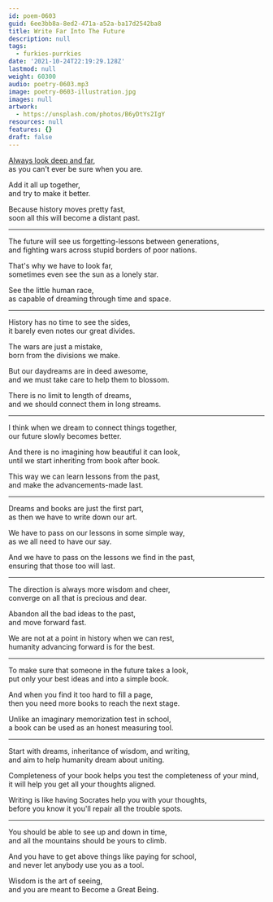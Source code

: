 ```yaml
---
id: poem-0603
guid: 6ee3bb8a-8ed2-471a-a52a-ba17d2542ba8
title: Write Far Into The Future
description: null
tags:
  - furkies-purrkies
date: '2021-10-24T22:19:29.128Z'
lastmod: null
weight: 60300
audio: poetry-0603.mp3
image: poetry-0603-illustration.jpg
images: null
artwork:
  - https://unsplash.com/photos/B6yDtYs2IgY
resources: null
features: {}
draft: false
---
```


[Always look deep and far](https://www.youtube.com/watch?v=q6oTziHKM_c),\
as you can't ever be sure when you are.

Add it all up together,\
and try to make it better.

Because history moves pretty fast,\
soon all this will become a distant past.

---

The future will see us forgetting-lessons between generations,\
and fighting wars across stupid borders of poor nations.

That's why we have to look far,\
sometimes even see the sun as a lonely star.

See the little human race,\
as capable of dreaming through time and space.

---

History has no time to see the sides,\
it barely even notes our great divides.

The wars are just a mistake,\
born from the divisions we make.

But our daydreams are in deed awesome,\
and we must take care to help them to blossom.

There is no limit to length of dreams,\
and we should connect them in long streams.

---

I think when we dream to connect things together,\
our future slowly becomes better.

And there is no imagining how beautiful it can look,\
until we start inheriting from book after book.

This way we can learn lessons from the past,\
and make the advancements-made last.

---

Dreams and books are just the first part,\
as then we have to write down our art.

We have to pass on our lessons in some simple way,\
as we all need to have our say.

And we have to pass on the lessons we find in the past,\
ensuring that those too will last.

---

The direction is always more wisdom and cheer,\
converge on all that is precious and dear.

Abandon all the bad ideas to the past,\
and move forward fast.

We are not at a point in history when we can rest,\
humanity advancing forward is for the best.

---

To make sure that someone in the future takes a look,\
put only your best ideas and into a simple book.

And when you find it too hard to fill a page,\
then you need more books to reach the next stage.

Unlike an imaginary memorization test in school,\
a book can be used as an honest measuring tool.

---

Start with dreams, inheritance of wisdom, and writing,\
and aim to help humanity dream about uniting.

Completeness of your book helps you test the completeness of your mind,\
it will help you get all your thoughts aligned.

Writing is like having Socrates help you with your thoughts,\
before you know it you'll repair all the trouble spots.

---

You should be able to see up and down in time,\
and all the mountains should be yours to climb.

And you have to get above things like paying for school,\
and never let anybody use you as a tool.

Wisdom is the art of seeing,\
and you are meant to Become a Great Being.
